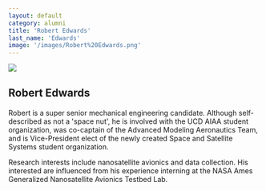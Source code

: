 ```yaml
---
layout: default
category: alumni
title: 'Robert Edwards'
last_name: 'Edwards'
image: '/images/Robert%20Edwards.png'
---
```


<img src="{{ page.image }}">

<h2 class="team-title">Robert Edwards</h2>
<h4 class="team-position"></h4>
<p>Robert is a super senior mechanical engineering candidate.  Although self-described as not a 'space nut', he is involved with the UCD AIAA student organization, was co-captain of the Advanced Modeling Aeronautics Team, and is Vice-President elect of the newly created Space and Satellite Systems student organization.  </p>
<p>Research interests include nanosatellite avionics and data collection. His interested are influenced from his experience interning at the NASA Ames Generalized Nanosatellite Avionics Testbed Lab.</p>
<ul class="team-member-other-info"></ul>